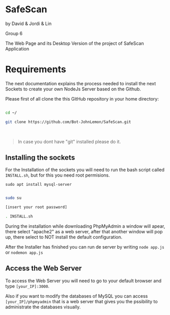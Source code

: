 # SafeScan

by David & Jordi & Lin

Group 6

The Web Page and its Desktop Version of the project of SafeScan Application

# Requirements

The next documentation explains the process needed to install the next Sockets to create your own NodeJs Server based on the Github.

Please first of all clone the this GitHub repository in your home directory:


```sh

cd ~/

git clone https://github.com/Bot-JohnLemon/SafeScan.git

```

<br>

>In case you dont have "git" installed please do it.



## Installing the sockets 

For the Installation of the sockets you will need to run the bash script called `INSTALL.sh`, but for this you need root permisions.

 ` sudo apt install mysql-server `

```sh

sudo su

[insert your root password]

. INSTALL.sh

```


During the installation while downloading PhpMyAdmin a window will apear, there select "apache2" as a web server, after that another window will pop up, there select to NOT install the default configuration.

After the Installer has finished you can run de server by writing `node app.js` or `nodemon app.js`

## Access the Web Server

To access the Web Server you will need to go to your default browser and type `[your_IP]:3000`.

Also if you want to modify the databases of MySQL you can access `[your_IP]/phpmyadmin` that is a web server that gives you the pssibility to administrate the databases visually. 
